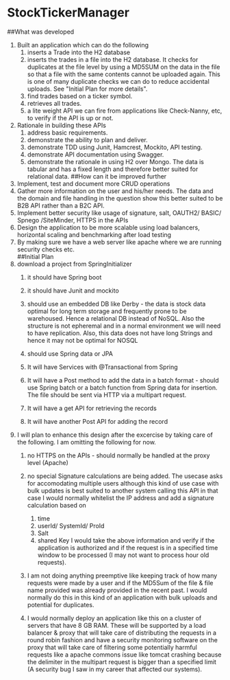 # StockTickerManager
##What was developed
1. Built an application which can do the following
	1. inserts a Trade into the H2 database
	2. inserts the trades in a file into the H2 database. 
	   It checks for duplicates at the file level by using a MD5SUM on the data in the file so that a file 
	   with the same contents cannot be uploaded again. 
	   This is one of many duplicate checks we can do to reduce accidental uploads. 
	   See "Initial Plan for more details".
	3. find trades based on a ticker symbol.
	4. retrieves all trades.
	5. a lite weight API we can fire from applications like Check-Nanny, etc, to verify if the API is up or not.
2. Rationale in building these APIs
	1. address basic requirements.
	2. demonstrate the ability to plan and deliver.
	3. demonstrate TDD using Junit, Hamcrest, Mockito, API testing. 
	4. demonstrate API documentation using Swagger. 
	5. demonstrate the rationale in using H2 over Mongo. The data is tabular and has a fixed length and therefore better
	suited for relational data.
##How can it be improved further
1. Implement, test and document more CRUD operations
2. Gather more information on the user and his/her needs. The data and the domain and file handling in the question show 
   this better suited to be B2B API rather than a B2C API.
3. Implement better security like usage of signature, salt, OAUTH2/ BASIC/ Spnego /SiteMinder, HTTPS in the APIs
4. Design the application to be more scalable using load balancers, horizontal scaling and benchmarking after 
   load testing
5. By making sure we have a web server like apache where we are running security checks etc.   
##Initial Plan
1. download a project from SpringInitializer
	1. it should have Spring boot
	
	2. it should have Junit and mockito
	
	3. should use an embedded DB like Derby - the data is stock data optimal for long term storage and frequently prone to be warehoused. 
	Hence a relational DB instead of NoSQL. Also the structure is not epheremal and in a normal environment we will need to have replication. 
	Also, this data does not have long Strings and hence it may not be optimal for 	NOSQL
	
	4. should use Spring data or JPA
	
	5. It will have Services with @Transactional from Spring
	6. It will have a Post method to add the data in a batch format - should use Spring batch or a batch function from Spring data for insertion. 
	The file should be sent via HTTP via a multipart request.
	7. It will have a get API for retrieving the records
	8. It will have another Post API for adding the record  
2. I will plan to enhance this design after the excercise by taking care of the following. I am omitting the following for now.
	1. no HTTPS on the APIs - should normally be handled at the proxy level (Apache)
	
	2. no special Signature calculations are being added. The usecase asks for accomodating multiple users although this kind of use case with bulk updates is best suited to
	another system calling this API in that case I would normally whitelist the IP address and add a signature calculation based on 
		1. time
		2. userId/ SystemId/ ProId
		3. Salt
		4. shared Key
	I would take the above information and verify if the application is authorized and if the request is in a specified time 
	window to be processed (I may not want to process hour old requests).

	3. I am not doing anything preemptive like keeping track of how many requests were made by a user 
	and if the MD5Sum of the file & file name provided was already provided in the recent past. I would normally do this in this kind of 
	an application with bulk uploads and potential for duplicates.
	
	4. I would normally deploy an application like this on a cluster of servers that have 8 GB RAM. These will be supported by a load balancer & proxy that will take care of 
	distributing the requests in a round robin fashion and have a security monitoring software on the proxy that will take care of filtering some potentially harmful requests
	like a apache commons issue like tomcat crashing because the delimiter in the multipart request is bigger than a specified limit 
	(A security bug I saw in my career that affected our systems).    
